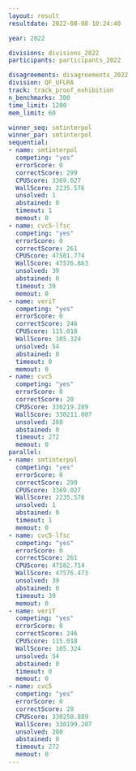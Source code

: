 ```yaml
---
layout: result
resultdate: 2022-08-08 10:24:40

year: 2022

divisions: divisions_2022
participants: participants_2022

disagreements: disagreements_2022
division: QF_UFLRA
track: track_proof_exhibition
n_benchmarks: 300
time_limit: 1200
mem_limit: 60

winner_seq: smtinterpol
winner_par: smtinterpol
sequential:
- name: smtinterpol
  competing: "yes"
  errorScore: 0
  correctScore: 299
  CPUScore: 3369.027
  WallScore: 2235.576
  unsolved: 1
  abstained: 0
  timeout: 1
  memout: 0
- name: cvc5-lfsc
  competing: "yes"
  errorScore: 0
  correctScore: 261
  CPUScore: 47581.774
  WallScore: 47576.863
  unsolved: 39
  abstained: 0
  timeout: 39
  memout: 0
- name: veriT
  competing: "yes"
  errorScore: 0
  correctScore: 246
  CPUScore: 115.018
  WallScore: 105.324
  unsolved: 54
  abstained: 0
  timeout: 0
  memout: 0
- name: cvc5
  competing: "yes"
  errorScore: 0
  correctScore: 20
  CPUScore: 330219.289
  WallScore: 330211.007
  unsolved: 280
  abstained: 0
  timeout: 272
  memout: 0
parallel:
- name: smtinterpol
  competing: "yes"
  errorScore: 0
  correctScore: 299
  CPUScore: 3369.027
  WallScore: 2235.576
  unsolved: 1
  abstained: 0
  timeout: 1
  memout: 0
- name: cvc5-lfsc
  competing: "yes"
  errorScore: 0
  correctScore: 261
  CPUScore: 47582.714
  WallScore: 47576.473
  unsolved: 39
  abstained: 0
  timeout: 39
  memout: 0
- name: veriT
  competing: "yes"
  errorScore: 0
  correctScore: 246
  CPUScore: 115.018
  WallScore: 105.324
  unsolved: 54
  abstained: 0
  timeout: 0
  memout: 0
- name: cvc5
  competing: "yes"
  errorScore: 0
  correctScore: 20
  CPUScore: 330250.889
  WallScore: 330199.207
  unsolved: 280
  abstained: 0
  timeout: 272
  memout: 0
---
```

